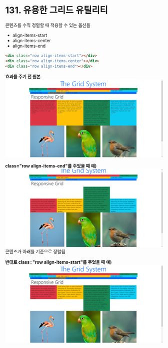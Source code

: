 # 131. 유용한 그리드 유틸리티

 콘텐츠를 수직 정렬할 때 적용할 수 있는 옵션들
- align-items-start
- align-items-center
- align-items-end

```html
<div class="row align-items-start"></div>
<div class="row align-items-center"></div>
<div class="row align-items-end"></div>
```
**효과를 주기 전 원본**  
![image2](./img/image2.png)

**class="row align-items-end"를 주었을 때 예)**  
![image1](./img/image1.png)  
콘텐츠가 아래를 기준으로 정렬됨

**반대로 class="row align-items-start"를 주었을 때 예)**  
![image3](./img/image3.png)


